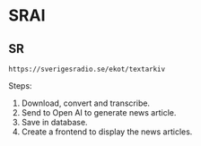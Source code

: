 # SRAI

## SR

```
https://sverigesradio.se/ekot/textarkiv
```

Steps:

1. Download, convert and transcribe.
2. Send to Open AI to generate news article.
3. Save in database.
4. Create a frontend to display the news articles.
